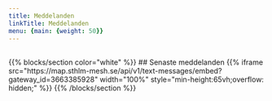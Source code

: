```yaml
---
title: Meddelanden
linkTitle: Meddelanden
menu: {main: {weight: 50}}
---
```

<br>
{{% blocks/section color="white" %}}
## Senaste meddelanden
{{% iframe src="https://map.sthlm-mesh.se/api/v1/text-messages/embed?gateway_id=3663385928" width="100%" style="min-height:65vh;overflow: hidden;" %}}
{{% /blocks/section %}}